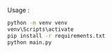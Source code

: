 Usage :

```bash
python -m venv venv
venv\Scripts\activate
pip install -r requirements.txt
python main.py
```